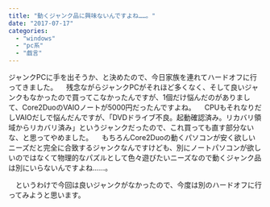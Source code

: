 ```yaml
---
title: "動くジャンク品に興味ないんですよね……。"
date: "2017-07-17"
categories: 
  - "windows"
  - "pc系"
  - "戯言"
---
```


ジャンクPCに手を出そうか、と決めたので、今日家族を連れてハードオフに行ってきました。 　残念ながらジャンクPCがそれほど多くなく、そして良いジャンクもなかったので買ってこなかったんですが、1個だけ悩んだのがありまして、Core2DuoのVAIOノートが5000円だったんですよね。 　CPUもそれなりだしVAIOだしで悩んだんですが、「DVDドライブ不良。起動確認済み。リカバリ領域からリカバリ済み」というジャンクだったので、これ買っても直す部分ないな、と思ってやめました。 　もちろんCore2Duoの動くパソコンが安く欲しいニーズだと完全に合致するジャンクなんですけども、別にノートパソコンが欲しいのではなくて物理的なパズルとして色々遊びたいニーズなので動くジャンク品は別にいらないんですよね……。

　というわけで今回は良いジャンクがなかったので、今度は別のハードオフに行ってみようと思います。
